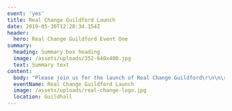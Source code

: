 ```yaml
---
event: 'yes'
title: Real Change Guildford Launch
date: 2019-05-30T12:28:34.154Z
header:
  hero: Real Change Guildford Event One
summary:
  heading: Summary box heading
  image: /assets/uploads/352-640x480.jpg
  text: Summary text
content:
  body: "Please join us for the launch of Real Change Guildford\r\n\n\r\n\nMonday 8th July, 11.00am - 12.00pm\r\n\nThe Guildhall, High Street, Guildford\r\n\n\r\n\nCome along and find out more about this town wide initiative which aims to end homelessness in Guildford for good.\r\n\n\r\n\nMeet the people involved and hear about the ways in which the money raised will help those individuals who need a little support to get a roof over their heads.\r\n\n\r\n\nRefreshments will be provided.\r\n\n\r\n\nPlease RSVP by 1st July to Stephen.McKenzie@riverside.org.uk"
  eventName: Real Change Guildford Launch
  image: /assets/uploads/real-change-logo.jpg
  location: Guildhall
---
```


